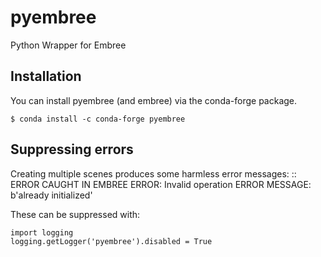 pyembree
========

Python Wrapper for Embree

Installation
------------

You can install pyembree (and embree) via the conda-forge package.

``` {.bash}
$ conda install -c conda-forge pyembree
```

Suppressing errors
------------------

Creating multiple scenes produces some harmless error messages: :: ERROR
CAUGHT IN EMBREE ERROR: Invalid operation ERROR MESSAGE: b\'already
initialized\'

These can be suppressed with:

``` {.python}
import logging
logging.getLogger('pyembree').disabled = True
```
